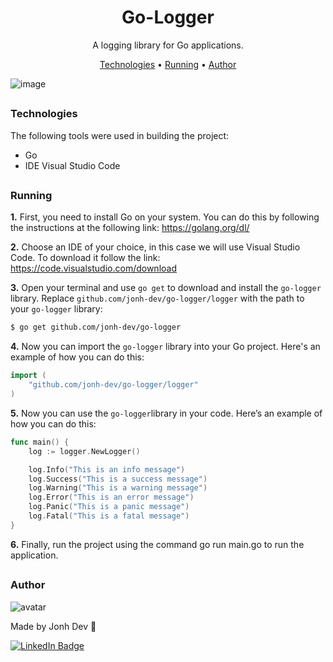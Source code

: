 <h1 align="center"> Go-Logger </h1>

<p align="center">A logging library for Go applications.</p>

<p align="center">
 <a href="#technologies">Technologies</a> •
 <a href="#running">Running</a> •
 <a href="#author">Author</a>
</p>

![image](https://github.com/jonh-dev/go-logger/assets/101439670/1c8a636c-a580-4b47-9b55-9739442b48df)

##

### Technologies

The following tools were used in building the project:

- Go
- IDE Visual Studio Code

##

### Running

**1.** First, you need to install Go on your system. You can do this by following the instructions at the following link: https://golang.org/dl/

**2.** Choose an IDE of your choice, in this case we will use Visual Studio Code. To download it follow the link: https://code.visualstudio.com/download

**3.** Open your terminal and use `go get` to download and install the `go-logger` library. Replace `github.com/jonh-dev/go-logger/logger` with the path to your `go-logger` library:

```bash
$ go get github.com/jonh-dev/go-logger
```

**4.** Now you can import the `go-logger` library into your Go project. Here's an example of how you can do this:

```go
import (
    "github.com/jonh-dev/go-logger/logger"
)
```

**5.** Now you can use the `go-logger`library in your code. Here’s an example of how you can do this:

```go
func main() {
    log := logger.NewLogger()

    log.Info("This is an info message")
    log.Success("This is a success message")
    log.Warning("This is a warning message")
    log.Error("This is an error message")
    log.Panic("This is a panic message")
    log.Fatal("This is a fatal message")
}
```

**6.** Finally, run the project using the command go run main.go to run the application.

##

### Author

![avatar](https://user-images.githubusercontent.com/101439670/181940218-4f68ffb9-0d35-40df-b8e9-86629333d244.png)

Made by Jonh Dev 🙏

[![LinkedIn Badge](https://img.shields.io/badge/-LINKEDIN-blue?style=flat-square&logo=Linkedin&logoColor=white&link="https://www.linkedin.com/in/jo%C3%A3o-carlos-schwab-zanardi-752591213/)](https://www.linkedin.com/in/jo%C3%A3o-carlos-schwab-zanardi-752591213/)
